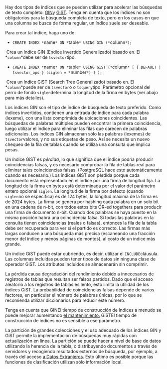 Hay dos tipos de índices que se pueden utilizar para acelerar las búsquedas de texto completo:  [GIN](https://www.postgresql.org/docs/current/gin.html)y [GiST](https://www.postgresql.org/docs/current/gist.html). Tenga en cuenta que los índices no son obligatorios para la búsqueda  completa de texto, pero en los casos en que una columna se busca de  forma regular, un índice suele ser deseable.

Para crear tal índice, haga uno de:

-  `CREATE INDEX *`name`* ON *`table`* USING GIN (*`column`*);`

  ​        Crea un índice GIN (Endice Invertido Generalizado) basado en. El  *`column`*debe ser de  `tsvector`tipo.      

-  `CREATE INDEX *`name`* ON *`table`* USING GIST (*`column`* [ { DEFAULT | tsvector_ops } (siglen = *`number`*) ] );`

  ​        Crea un índice GiST (Search Tree Generalizado) basado en. El  *`column`*puede ser de  `tsvector`o o  `tsquery`tipo. Parámetro opcional del perro de fondo  `siglen`determina la longitud de la firma en bytes (ver abajo para más detalles).      

Los índices GIN son el tipo de índice de búsqueda de texto  preferido. Como índices invertidos, contienen una entrada de índice para cada palabra (lexeme), con una lista comprimida de ubicaciones  coincidentes. Las búsquedas de palabras múltiples pueden encontrar la  primera coincidencia, luego utilizar el índice para eliminar las filas  que carecen de palabras adicionales. Los índices GIN almacenan sólo las  palabras (lexemes) de  `tsvector`valores, y no sus etiquetas de peso. Así se necesita un nuevo chequeo de la fila de tablas cuando se utiliza una consulta que implica pesas.

Un índice GiST es *pérdida*, lo que significa que el índice podría producir coincidencias falsas, y  es necesario comprobar la fila de tablas real para eliminar tales  coincidencias falsas. (PostgreSQL hace esto automáticamente cuando es necesario.) Los índices GiST son  pérdida porque cada documento está representado en el índice por una  firma de longitud fija. La longitud de la firma en bytes está  determinada por el valor del parámetro entero opcional `siglen`. La longitud de la firma por defecto (cuando  `siglen`no se especifica) es de 124 bytes, la longitud máxima de la firma es de  2024 bytes. La firma se genera por hashing cada palabra en un solo bit  en una cadena de n-bit, con todos estos bits OR-ed togethers para  producir una firma de documento n-bit. Cuando dos palabras se haya  puesto en la misma posición habrá una coincidencia falsa. Si todas las  palabras en la consulta tienen coincidencias (reales o falsas), entonces la fila de la tabla debe ser recuperada para ver si el partido es  correcto. Las firmas más largas conducen a una búsqueda más precisa  (escaneando una fracción menor del índice y menos páginas de montos), al costo de un índice más grande.

Un índice GiST puede estar cubriendo, es decir, utilizar el  `INCLUDE`cláusula. Las columnas incluidas pueden tener tipos de datos sin ninguna clase de operador GiST. Los atributos incluidos se almacenarán sin comprimir.

La pérdida causa degradación del rendimiento debido a innecesarios  de registros de tablas que resultan ser falsos partidos. Dado que el  acceso aleatorio a los registros de tablas es lento, esto limita la  utilidad de los índices GiST. La probabilidad de coincidencias falsas  depende de varios factores, en particular el número de palabras únicas,  por lo que se recomienda utilizar diccionarios para reducir este número.

Tenga en cuenta que  GINEl tiempo de construcción de índices a menudo se puede mejorar aumentando [el mantenimiento.](https://www.postgresql.org/docs/current/runtime-config-resource.html#GUC-MAINTENANCE-WORK-MEM)  GiSTEl tiempo de construcción de índices no es sensible a ese parámetro.

La partición de grandes colecciones y el uso adecuado de los  índices GIN y GiST permite la implementación de búsquedas muy rápidas  con actualización en línea. La partición se puede hacer a nivel de base  de datos utilizando la herencia de la tabla, o distribuyendo documentos a través de servidores y recogiendo resultados externos de búsqueda, por  ejemplo, a través del acceso [a Datos Extranjeros](https://www.postgresql.org/docs/current/ddl-foreign-data.html). Esto último es posible porque las funciones de clasificación utilizan sólo información local.